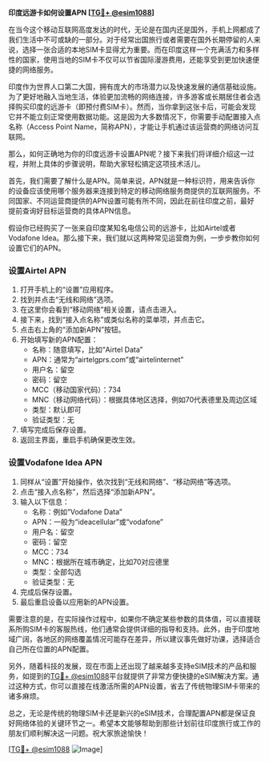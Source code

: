 **印度远游卡如何设置APN [[TG💪+ @esim1088](https://t.me/s/esim1088)]**

在当今这个移动互联网高度发达的时代，无论是在国内还是国外，手机上网都成了我们生活中不可或缺的一部分。对于经常出国旅行或者需要在国外长期停留的人来说，选择一张合适的本地SIM卡显得尤为重要。而在印度这样一个充满活力和多样性的国家，使用当地的SIM卡不仅可以节省国际漫游费用，还能享受到更加快速便捷的网络服务。

印度作为世界人口第二大国，拥有庞大的市场潜力以及快速发展的通信基础设施。为了更好地融入当地生活，体验更加流畅的网络连接，许多游客或长期居住者会选择购买印度的远游卡（即预付费SIM卡）。然而，当你拿到这张卡后，可能会发现它并不能立刻正常使用数据功能。这是因为大多数情况下，你需要手动配置接入点名称（Access Point Name，简称APN），才能让手机通过该运营商的网络访问互联网。

那么，如何正确地为你的印度远游卡设置APN呢？接下来我们将详细介绍这一过程，并附上具体的步骤说明，帮助大家轻松搞定这项技术活儿。

首先，我们需要了解什么是APN。简单来说，APN就是一种标识符，用来告诉你的设备应该使用哪个服务器来连接到特定的移动网络服务商提供的互联网服务。不同国家、不同运营商提供的APN设置可能有所不同，因此在前往印度之前，最好提前查询好目标运营商的具体APN信息。

假设你已经购买了一张来自印度某知名电信公司的远游卡，比如Airtel或者Vodafone Idea。那么接下来，我们就以这两种常见运营商为例，一步步教你如何设置它们的APN。

### 设置Airtel APN

1. 打开手机上的“设置”应用程序。
2. 找到并点击“无线和网络”选项。
3. 在这里你会看到“移动网络”相关设置，请点击进入。
4. 接下来，找到“接入点名称”或类似名称的菜单项，并点击它。
5. 点击右上角的“添加新APN”按钮。
6. 开始填写新的APN配置：
   - 名称：随意填写，比如“Airtel Data”
   - APN：通常为“airtelgprs.com”或“airtelinternet”
   - 用户名：留空
   - 密码：留空
   - MCC（移动国家代码）：734
   - MNC（移动网络代码）：根据具体地区选择，例如70代表德里及周边区域
   - 类型：默认即可
   - 验证类型：无
7. 填写完成后保存设置。
8. 返回主界面，重启手机确保更改生效。

### 设置Vodafone Idea APN

1. 同样从“设置”开始操作，依次找到“无线和网络”、“移动网络”等选项。
2. 点击“接入点名称”，然后选择“添加新APN”。
3. 输入以下信息：
   - 名称：例如“Vodafone Data”
   - APN：一般为“ideacellular”或“vodafone”
   - 用户名：留空
   - 密码：留空
   - MCC：734
   - MNC：根据所在城市确定，比如70对应德里
   - 类型：全部勾选
   - 验证类型：无
4. 完成后保存设置。
5. 最后重启设备以应用新的APN设置。

需要注意的是，在实际操作过程中，如果你不确定某些参数的具体值，可以直接联系所购SIM卡的客服热线，他们通常会提供详细的指导和支持。此外，由于印度地域广阔，各地区的网络覆盖情况可能存在差异，所以建议事先做好功课，选择适合自己所在位置的APN配置。

另外，随着科技的发展，现在市面上还出现了越来越多支持eSIM技术的产品和服务，如提到的[TG💪+ @esim1088](https://t.me/s/esim1088)平台就提供了非常方便快捷的eSIM解决方案。通过这种方式，你可以直接在线激活所需的APN设置，省去了传统物理SIM卡带来的诸多麻烦。

总之，无论是传统的物理SIM卡还是新兴的eSIM技术，合理配置APN都是保证良好网络体验的关键环节之一。希望本文能够帮助到那些计划前往印度旅行或工作的朋友们顺利解决这一问题。祝大家旅途愉快！

[[TG💪+ @esim1088](https://t.me/s/esim1088) ![Image](https://i.postimg.cc/4NQfJmqS/Snipaste-2025-05-13-00-14-12.png)]